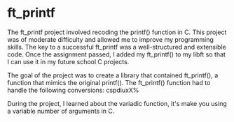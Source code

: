 # ft_printf
The ft_printf project involved recoding the printf() function in C. This project was of moderate difficulty and allowed me to improve my programming skills. The key to a successful ft_printf was a well-structured and extensible code. Once the assignment passed, I added my ft_printf() to my libft so that I can use it in my future school C projects.

The goal of the project was to create a library that contained ft_printf(), a function that mimics the original printf(). The ft_printf() function had to handle the following conversions: cspdiuxX%

During the project, I learned  about the variadic function, it's make you using a variable number of arguments in C.
